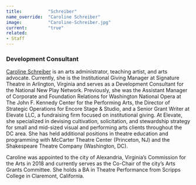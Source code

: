 ```yaml
---
title:          "Schreiber"
name_override:  "Caroline Schreiber"
image:          "Caroline-Schreiber.jpg"
current:        "true"
related:
- Staff
---
```


### Development Consultant

[Caroline Schreiber](https://newplayexchange.org/users/46219/caroline-schreiber) is an arts administrator, teaching artist, and arts advocate. Currently, she is the Institutional Giving Manager at Signature Theatre in Arlington, Virginia and serves as a Development Consultant for the National New Play Network. Previously, she was the Assistant Manager of Corporate and Foundation Relations for Washington National Opera at The John F. Kennedy Center for the Performing Arts, the Director of Strategic Operations for Encore Stage & Studio, and a Senior Grant Writer at Elevate LLC, a fundraising firm focused on institutional giving. At Elevate, she specialized in devising cultivation, solicitation, and stewardship strategy for small and mid-sized visual and performing arts clients throughout the DC area. She has held additional positions in theatre education and programming with McCarter Theatre Center (Princeton, NJ) and the Shakespeare Theatre Company (Washington, DC).

Caroline was appointed to the city of Alexandria, Virginia’s Commission for the Arts in 2018 and currently serves as the Co-Chair of the city’s Arts Grants Committee. She holds a BA in Theatre Performance from Scripps College in Claremont, California.
